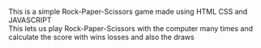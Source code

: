 This is a simple Rock-Paper-Scissors game made using HTML CSS and JAVASCRIPT <br>
This lets us play Rock-Paper-Scissors with the computer many times and calculate the score with wins losses and also the draws
